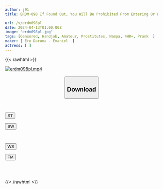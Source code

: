 ```yaml
---
author: j91
title: ERDM-098 If Found Out, You Will Be Prohibited From Entering Or Leaving Kabukicho! Hidden Photo Of Hostess! Raw Sex Pillow Business X Handjob Customer Service X 4 Hours Of In-store FUCK

url: /v/erdm098pl
date: 2024-04-13T01:00:00Z
image: "erdm098pl.jpg"
tags: [Censored, Handjob, Amateur, Prostitutes, Nampa, 4HR+, Prank	]
maker: [ Ero Daruma - Emaniel  ]
actress: [ ]
---
```



{{< rawhtml >}}

<div class="video" data-videoid="KGa9AbpoBDU0r38">
    <a href="javascript:;">
        <img src="/v/erdm098pl/erdm098pl.jpg" width="WIDTH" height="HEIGHT" alt="erdm098pl.mp4" loading="lazy">
    </a>
</div>

<script type="text/javascript" src="https://j91.asia/asset/on-demand-st.js"></script>

<br>
  <link rel="stylesheet" href="https://j91.asia/asset/bs5.css">
  
  <center>
  <button class="btn btn-primary" type="button" data-bs-toggle="collapse" data-bs-target=".multi-collapse" aria-expanded="false" aria-controls="multiCollapseExample1 multiCollapseExample2"><h2>Download</h2></button></center>
</p>
<div class="row">
  <div class="col">
    <div class="collapse multi-collapse" id="multiCollapseExample1">
      <div class="card card-body">
	      	      <br>
<div class="buttons">  
<p><a href="https://streamtape.to/v/KGa9AbpoBDU0r38" target="_blank"><button class="btn-hover color-3"><i class="fa fa-download"></i> ST</button></a></p>
<p><a href="https://asnwish.com/olqz8on4i3ky" target="_blank"><button class="btn-hover color-2"><i class="fa fa-download"></i> SW</button></a></p></div>
    </div>
  </div>
</div>
  <div class="col">
    <div class="collapse multi-collapse" id="multiCollapseExample2">
      <div class="card card-body">
	      <br>
<div class="buttons">
<p><a href="https://wolfstream.tv/jraar8ahdogc"><button class="btn-hover color-9"><i class="fa fa-download"></i> WS</button></a></p>
<p><a href="https://filemoon.sx/d/042qgw5e6dx8"><button class="btn-hover color-8"><i class="fa fa-download"></i> FM</button></a></p></div>
<br><br>
      </div>
    </div>
  </div>
</div>

{{< /rawhtml >}}